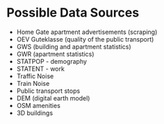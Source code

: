 # Possible Data Sources

- Home Gate apartment advertisements (scraping)
- OEV Guteklasse (quality of the public transport)
- GWS (building and apartment statistics)
- GWR (apartment statistics)
- STATPOP - demography
- STATENT - work
- Traffic Noise
- Train Noise
- Public transport stops
- DEM (digital earth model)
- OSM amenities
- 3D buildings